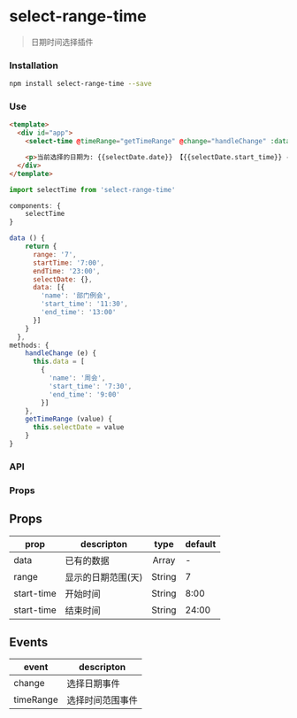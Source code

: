 # select-range-time

> 日期时间选择插件

### Installation
```bash
npm install select-range-time --save
```

### Use

```html
<template>
  <div id="app">
    <select-time @timeRange="getTimeRange" @change="handleChange" :data="data" :range="range" :start-time="startTime" :end-time="endTime"></select-time>

    <p>当前选择的日期为: {{selectDate.date}} 【{{selectDate.start_time}} -- {{selectDate.end_time}}】</p>
  </div>
</template>


```

``` js
import selectTime from 'select-range-time'

components: {
    selectTime
}

data () {
    return {
      range: '7',
      startTime: '7:00',
      endTime: '23:00',
      selectDate: {},
      data: [{
        'name': '部门例会',
        'start_time': '11:30',
        'end_time': '13:00'
      }]
    }
  },
methods: {
    handleChange (e) {
      this.data = [
        {
          'name': '周会',
          'start_time': '7:30',
          'end_time': '9:00'
        }]
    },
    getTimeRange (value) {
      this.selectDate = value
    }
}

```

### API

### Props

## Props
prop              | descripton                   | type                   | default
------------------|------------------------------|:----------------------:|---------------------
data              | 已有的数据                     | Array                 | -
range             | 显示的日期范围(天)              | String                | 7
start-time        | 开始时间                       | String               | 8:00
start-time        | 结束时间                       | String                | 24:00

## Events
event             | descripton                  
------------------|-----------------------------
change         | 选择日期事件     
timeRange     | 选择时间范围事件 